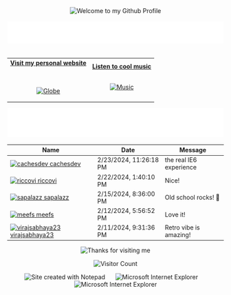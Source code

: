 <!-- "Hero" Header -->
<div align="center">
  <img src="https://github.com/BrunnerLivio/brunnerlivio/blob/master/images/welcome.png?raw=true" style="max-width: 100%;" alt="Welcome to my Github Profile" />
  <br />
  <br />
  <img height="50" alt="My Name is Livio and I like Node.js" src="images/personal_note.svg" />
  <br />
  <br />

</div>

<!-- Social -->
<table width="100%" align="center">
<tr>
<td align="center">
<a href="https://brunnerliv.io">
<strong>Visit my personal website </strong>
<br />
<br />
<br />

<p>

<img alt="Globe" height="80" src="images/globe.gif">
</a>
</p>

</td>


<td align="center">
<a href="https://www.youtube.com/watch?v=3YxaaGgTQYM&ab_channel=EvanescenceVEVO">
<strong>Listen to cool music</strong>
<br />
<br />


<p>
<img height="100" alt="Music" src="images/music.gif"> 
</a>
</p>

</td>
</tr>
</table>

<div align="center">
<a href="https://github.com/BrunnerLivio/brunnerlivio/issues/62#issuecomment-new"><img src="images/guestbook.svg"></a> 
</div>

<!-- Guestbook -->
| Name | Date | Message |
|---|---|---|
| <a href="https://github.com/cachesdev"><img width="24" src="https://avatars.githubusercontent.com/u/59543366?s=24&u=9541239397ecb385c4aea4c28cb26143a158f0d1&v=4" alt="cachesdev" /> cachesdev</a> |2/23/2024, 11:26:18 PM|the real IE6 experience|
| <a href="https://github.com/riccovi"><img width="24" src="https://avatars.githubusercontent.com/u/103573129?s=24&v=4" alt="riccovi" /> riccovi</a> |2/22/2024, 1:40:10 PM|Nice!|
| <a href="https://github.com/sapalazz"><img width="24" src="https://avatars.githubusercontent.com/u/71673769?s=24&u=49db39f0be6e46821dc948d31b7e64ffe9dbcdf0&v=4" alt="sapalazz" /> sapalazz</a> |2/15/2024, 8:36:00 PM|Old school rocks! 👊|
| <a href="https://github.com/meefs"><img width="24" src="https://avatars.githubusercontent.com/u/3507485?s=24&u=bc27c4316e44efce71ddd77e958f46eeec08198f&v=4" alt="meefs" /> meefs</a> |2/12/2024, 5:56:52 PM|Love it!|
| <a href="https://github.com/virajsabhaya23"><img width="24" src="https://avatars.githubusercontent.com/u/77448246?s=24&v=4" alt="virajsabhaya23" /> virajsabhaya23</a> |2/11/2024, 9:31:36 PM|Retro vibe is amazing!|
<!-- /Guestbook -->

<!-- Footer -->

<div align="center">

<img height="120" alt="Thanks for visiting me" width="100%" src="https://raw.githubusercontent.com/BrunnerLivio/brunnerlivio/master/images/marquee.svg" />
<br />

![Visitor Count](https://profile-counter.glitch.me/brunnerlivio/count.svg)


<img src="https://raw.githubusercontent.com/BrunnerLivio/brunnerlivio/master/images/notepad.gif" alt="Site created with Notepad" height="30" />
<!-- "margin-right: whatever;" -->
<span>&nbsp;&nbsp;&nbsp;&nbsp;</span>  
<img src="https://raw.githubusercontent.com/BrunnerLivio/brunnerlivio/master/images/ie_logo.gif" alt="Microsoft Internet Explorer" />
<span>&nbsp;&nbsp;&nbsp;&nbsp;</span>  
<img src="https://raw.githubusercontent.com/BrunnerLivio/brunnerlivio/master/images/noframes.gif" alt="Microsoft Internet Explorer" />

</div>
